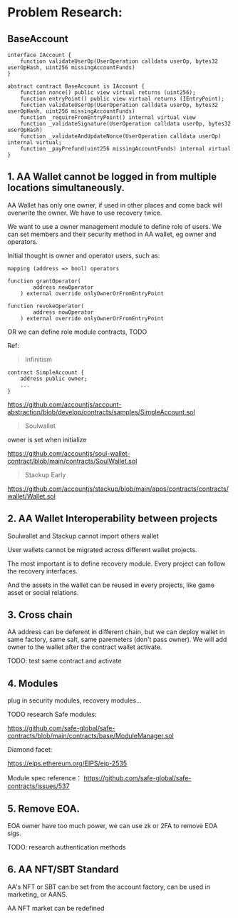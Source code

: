 # Problem Research: 

## BaseAccount
```
interface IAccount {
    function validateUserOp(UserOperation calldata userOp, bytes32 userOpHash, uint256 missingAccountFunds)
}

abstract contract BaseAccount is IAccount {
    function nonce() public view virtual returns (uint256);
    function entryPoint() public view virtual returns (IEntryPoint);
    function validateUserOp(UserOperation calldata userOp, bytes32 userOpHash, uint256 missingAccountFunds)
    function _requireFromEntryPoint() internal virtual view
    function _validateSignature(UserOperation calldata userOp, bytes32 userOpHash)
    function _validateAndUpdateNonce(UserOperation calldata userOp) internal virtual;
    function _payPrefund(uint256 missingAccountFunds) internal virtual
}
```

## 1. AA Wallet cannot be logged in from multiple locations simultaneously.

AA Wallet has only one owner, if used in other places and come back will overwrite the owner. We have to use recovery twice.

We want to use a owner management module to define role of users. We can set members and their security method in AA wallet, eg owner and operators.

Initial thought is owner and operator users, such as:

```
mapping (address => bool) operators

function grantOperator(
        address newOperator
    ) external override onlyOwnerOrFromEntryPoint

function revokeOperator(
        address nowOperator
    ) external override onlyOwnerOrFromEntryPoint
```

OR we can define role module contracts, TODO

Ref: 
>Infinitism 

```
contract SimpleAccount {
    address public owner;
    ...
}
```
https://github.com/accountjs/account-abstraction/blob/develop/contracts/samples/SimpleAccount.sol

> Soulwallet

owner is set when initialize

https://github.com/accountjs/soul-wallet-contract/blob/main/contracts/SoulWallet.sol

>Stackup Early

https://github.com/accountjs/stackup/blob/main/apps/contracts/contracts/wallet/Wallet.sol

## 2. AA Wallet Interoperability between projects

Soulwallet and Stackup cannot import others wallet

User wallets cannot be migrated across different wallet projects.

The most important is to define recovery module. Every project can follow the recovery interfaces.

And the assets in the wallet can be reused in every projects, like game asset or social relations.


## 3. Cross chain

AA address can be deferent in different chain, but we can deploy wallet in same factory, same salt, same paremeters (don't pass owner). We will add owner to the wallet after the contract wallet activate.

TODO: test same contract and activate

## 4. Modules

plug in security modules, recovery modules...

TODO research Safe modules:

https://github.com/safe-global/safe-contracts/blob/main/contracts/base/ModuleManager.sol

Diamond facet: 

https://eips.ethereum.org/EIPS/eip-2535

Module spec reference：
https://github.com/safe-global/safe-contracts/issues/537

## 5. Remove EOA.

EOA owner have too much power, we can use zk or 2FA to remove EOA sigs.

TODO: research authentication methods

## 6. AA NFT/SBT Standard

AA's NFT or SBT can be set from the account factory, can be used in marketing, or AANS.

AA NFT market can be redefined
